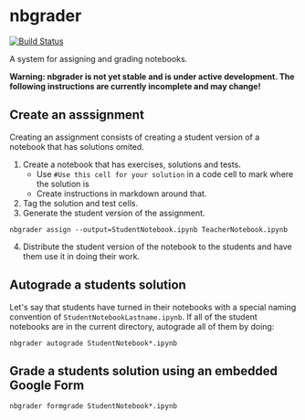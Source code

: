 # nbgrader

[![Build Status](https://travis-ci.org/jupyter/nbgrader.svg)](https://travis-ci.org/jupyter/nbgrader)

A system for assigning and grading notebooks.

**Warning: nbgrader is not yet stable and is under active development. The following instructions are currently incomplete and may change!**

## Create an asssignment

Creating an assignment consists of creating a student version of a notebook that
has solutions omited.

1. Create a notebook that has exercises, solutions and tests.
	* Use `#Use this cell for your solution` in a code cell to mark where the solution is
	* Create instructions in markdown around that.
2. Tag the solution and test cells.
3. Generate the student version of the assignment.

```
nbgrader assign --output=StudentNotebook.ipynb TeacherNotebook.ipynb
```

4. Distribute the student version of the notebook to the students and
   have them use it in doing their work.

## Autograde a students solution

Let's say that students have turned in their notebooks with a special naming convention
of `StudentNotebookLastname.ipynb`. If all of the student notebooks are in the current
directory, autograde all of them by doing:

```
nbgrader autograde StudentNotebook*.ipynb
```

## Grade a students solution using an embedded Google Form

```
nbgrader formgrade StudentNotebook*.ipynb
```
